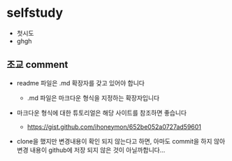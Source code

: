 # selfstudy
  - 첫시도
  - ghgh

## 조교 comment
  - readme 파일은 .md 확장자를 갖고 있어야 합니다
    - .md 파일은 마크다운 형식을 지정하는 확장자입니다
  
  - 마크다운 형식에 대한 튜토리얼은 해당 사이트를 참조하면 좋습니다
    - https://gist.github.com/ihoneymon/652be052a0727ad59601
  
  - clone을 했지만 변경내용이 확인 되지 않는다고 하면, 아마도 commit을 하지 않아 변경 내용이 github에 저장 되지 않은 것이 아닐까합니다...

